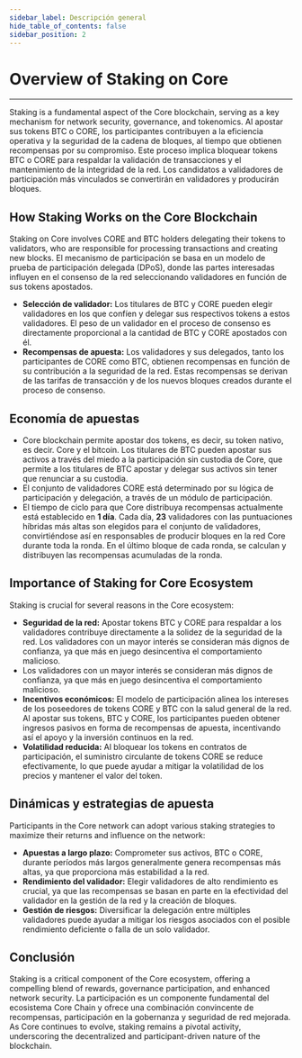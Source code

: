 ```yaml
---
sidebar_label: Descripción general
hide_table_of_contents: false
sidebar_position: 2
---
```


# Overview of Staking on Core

---

Staking is a fundamental aspect of the Core blockchain, serving as a key mechanism for network security, governance, and tokenomics. Al apostar sus tokens BTC o CORE, los participantes contribuyen a la eficiencia operativa y la seguridad de la cadena de bloques, al tiempo que obtienen recompensas por su compromiso. Este proceso implica bloquear tokens BTC o CORE para respaldar la validación de transacciones y el mantenimiento de la integridad de la red. Los candidatos a validadores de participación más vinculados se convertirán en validadores y producirán bloques.

## How Staking Works on the Core Blockchain

Staking on Core involves CORE and BTC holders delegating their tokens to validators, who are responsible for processing transactions and creating new blocks. El mecanismo de participación se basa en un modelo de prueba de participación delegada (DPoS), donde las partes interesadas influyen en el consenso de la red seleccionando validadores en función de sus tokens apostados.

- **Selección de validador:** Los titulares de BTC y CORE pueden elegir validadores en los que confíen y delegar sus respectivos tokens a estos validadores. El peso de un validador en el proceso de consenso es directamente proporcional a la cantidad de BTC y CORE apostados con él.
- **Recompensas de apuesta:** Los validadores y sus delegados, tanto los participantes de CORE como BTC, obtienen recompensas en función de su contribución a la seguridad de la red. Estas recompensas se derivan de las tarifas de transacción y de los nuevos bloques creados durante el proceso de consenso.

## Economía de apuestas

- Core blockchain permite apostar dos tokens, es decir, su token nativo, es decir. Core y el bitcoin. Los titulares de BTC pueden apostar sus activos a través del miedo a la participación sin custodia de Core, que permite a los titulares de BTC apostar y delegar sus activos sin tener que renunciar a su custodia.
- El conjunto de validadores CORE está determinado por su lógica de participación y delegación, a través de un módulo de participación.
- El tiempo de ciclo para que Core distribuya recompensas actualmente está establecido en **1 día**. Cada día, **23** validadores con las puntuaciones híbridas más altas son elegidos para el conjunto de validadores, convirtiéndose así en responsables de producir bloques en la red Core durante toda la ronda. En el último bloque de cada ronda, se calculan y distribuyen las recompensas acumuladas de la ronda.

## Importance of Staking for Core Ecosystem

Staking is crucial for several reasons in the Core ecosystem:

- **Seguridad de la red:** Apostar tokens BTC y CORE para respaldar a los validadores contribuye directamente a la solidez de la seguridad de la red. Los validadores con un mayor interés se consideran más dignos de confianza, ya que más en juego desincentiva el comportamiento malicioso.
- Los validadores con un mayor interés se consideran más dignos de confianza, ya que más en juego desincentiva el comportamiento malicioso.
- **Incentivos económicos:** El modelo de participación alinea los intereses de los poseedores de tokens CORE y BTC con la salud general de la red. Al apostar sus tokens, BTC y CORE, los participantes pueden obtener ingresos pasivos en forma de recompensas de apuesta, incentivando así el apoyo y la inversión continuos en la red.
- **Volatilidad reducida:** Al bloquear los tokens en contratos de participación, el suministro circulante de tokens CORE se reduce efectivamente, lo que puede ayudar a mitigar la volatilidad de los precios y mantener el valor del token.

## Dinámicas y estrategias de apuesta

Participants in the Core network can adopt various staking strategies to maximize their returns and influence on the network:

- **Apuestas a largo plazo:** Comprometer sus activos, BTC o CORE, durante períodos más largos generalmente genera recompensas más altas, ya que proporciona más estabilidad a la red.
- **Rendimiento del validador:** Elegir validadores de alto rendimiento es crucial, ya que las recompensas se basan en parte en la efectividad del validador en la gestión de la red y la creación de bloques.
- **Gestión de riesgos:** Diversificar la delegación entre múltiples validadores puede ayudar a mitigar los riesgos asociados con el posible rendimiento deficiente o falla de un solo validador.

## Conclusión

Staking is a critical component of the Core ecosystem, offering a compelling blend of rewards, governance participation, and enhanced network security. La participación es un componente fundamental del ecosistema Core Chain y ofrece una combinación convincente de recompensas, participación en la gobernanza y seguridad de red mejorada. As Core continues to evolve, staking remains a pivotal activity, underscoring the decentralized and participant-driven nature of the blockchain.
